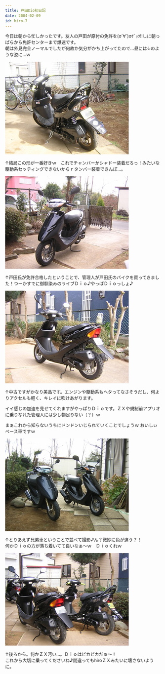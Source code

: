 ```yaml
---
title: 戸田Dio初日記
date: 2004-02-09
id: hiro-7
---
```



<p class="sentence spacing10">今日は朝から忙しかったです。友人の戸田が原付の免許を(σ´∀`)σｹﾞｯﾂ!!しに朝っぱらから免許センターまで爆速です。<br>
朝は外見完全ノーマルでしたが何故か気分がかち上がってたので...昼には↓のような姿に...ｗ </p>
<div class="center spacing"><img src="/photo/diary/2004.02.09_zx1.jpg" alt=""></div>
<p class="sentence spacing10">↑結局この形が一番好きｗ　これでチャンバーかシャドー装着だろっ！みたいな<br>
駆動系セッティングできないからｒタンバー装着できんぽ...。</p>
<div class="center spacing"><img src="/photo/diary/2004.02.09_zx2.jpg" alt=""></div>
<p class="sentence spacing10">↑戸田氏が免許合格したということで、管理人が戸田氏のバイクを買ってきました！つーかすでに御馴染みのライブＤｉｏ♪やっぱＤｉｏっしょ♪ </p>
<div class="center spacing"><img src="/photo/diary/2004.02.09_zx3.jpg" alt=""></div>
<p class="sentence">↑中古ですがかなり美品です。エンジンや駆動系もヘタってなさそうだし、何よりアクセルも軽く、キレイに吹けあがります。</p>
<p class="sentence">イイ感じの加速を見せてくれますがやっぱりＤｉｏです。ＺＸや規制前アプリオに乗りなれた管理人には少し物足りない（？）ｗ</p>
<p class="sentence spacing10">まぁこれから知らないうちにドンドンいじられていくことでしょうｗ おいしぃベース車ですｗ</p>
<div class="center spacing"><img src="/photo/diary/2004.02.09_zx4.jpg" alt=""></div>
<p class="sentence spacing10">↑とりあえず兄弟車ということで並べて撮影♪ん？微妙に色が違う？！<br>
何かＤｉｏの方が落ち着いてて良いなぁ～ｗ　Ｄｉｏくれｗ </p>
<div class="center spacing"><img src="/photo/diary/2004.02.09_zx5.jpg" alt=""></div>
<p class="sentence">↑後ろから。何かＺＸ汚い...。Ｄｉｏはピカピカだぁ～！<br>
これから大切に乗ってくださいね♪間違ってもhiroＺＸみたいに壊さないように。</p>

